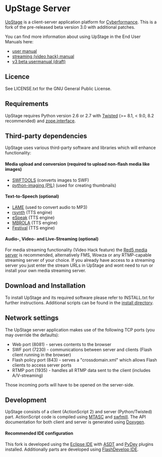 UpStage Server
==============

<a href="http://upstage.org.nz/">UpStage</a> is a client-server application platform for <a href="http://en.wikipedia.org/wiki/Cyberformance">Cyberformance</a>.
This is a fork of the pre-released beta version 3.0 with additional patches.

You can find more information about using UpStage in the End User Manuals here:
 * <a href="http://en.flossmanuals.net/upstage-v242-user-manual/">user manual</a>
 * <a href="http://upstage.org.nz/blog/?p=5445">streaming (video hack) manual</a>
 * <a href="http://upstage.org.nz/blog/wp-content/uploads/upstagev3usermanualdraft.pdf">v3 beta usermanual (draft)</a>

## Licence

See LICENSE.txt for the GNU General Public License.

## Requirements

UpStage requires Python version 2.6 or 2.7 with <a href="http://twistedmatrix.com">Twisted</a> (&gt;= 8.1, &lt; 9.0, 8.2 recommended) and <a href="http://pypi.python.org/pypi/zope.interface">zope.interface</a>.
  
## Third-party dependencies

UpStage uses various third-party software and libraries which will enhance functionality:

#### Media upload and conversion (required to upload non-flash media like images)

 * <a href="http://www.swftools.org/">SWFTOOLS</a> (converts images to SWF)
 * <a href="http://www.pythonware.com/products/pil/">python-imaging (PIL)</a> (used for creating thumbnails) 

#### Text-to-Speech (optional)

 * <a href="http://lame.sourceforge.net/">LAME</a> (used to convert audio to MP3)
 * <a href="http://sourceforge.net/projects/rsynth/">rsynth</a> (TTS engine)
 * <a href="http://espeak.sourceforge.net/">eSpeak</a> (TTS engine)
 * <a href="http://tcts.fpms.ac.be/synthesis/mbrola.html">MBROLA</a> (TTS engine)
 * <a href="http://www.cstr.ed.ac.uk/projects/festival/">Festival</a> (TTS engine)
 
#### Audio-, Video- and Live-Streaming (optional)

For media streaming functionality (Video Hack feature) the <a href="http://www.red5.org">Red5 media server</a> is recommended, alternatively FMS, Wowza or any RTMP-capable streaming server of your choice.
If you already have access to a streaming server you just enter the stream URLs in UpStage and wont need to run or install your own media streaming server.

## Download and Installation
 
To install UpStage and its required software please refer to INSTALL.txt for further instructions.
Additional scripts can be found in the <a href="../master/install">install directory</a>.

## Network settings

The UpStage server application makes use of the following TCP ports (you may override the defaults):

 * Web port (8081) - serves contents to the browser
 * SWF port (7230) - communications between server and clients (Flash client running in the browser)
 * Flash policy port (843) - serves a "crossdomain.xml" which allows Flash clients to access server ports
 * RTMP port (1935) - handles all RTMP data sent to the client (includes A/V-streaming)

Those incoming ports will have to be opened on the server-side.

## Development

UpStage consists of a client (ActionScript 2) and server (Python/Twisted) part.
ActionScript code is compiled using <a href="http://www.mtasc.org/">MTASC</a> and <a href="http://swfmill.org/">swfmill</a>.
The API documentation for both client and server is generated using <a href="http://www.doxygen.org/">Doxygen</a>.

#### Recommended IDE configuration

This fork is developed using the <a href="http://www.eclipse.org/">Eclipse IDE</a> with <a href="http://sourceforge.net/projects/aseclipseplugin/">ASDT</a> and <a href="http://pydev.org/">PyDev</a> plugins installed.
Additionally parts are developed using <a href="http://www.flashdevelop.org/">FlashDevelop IDE</a>.
